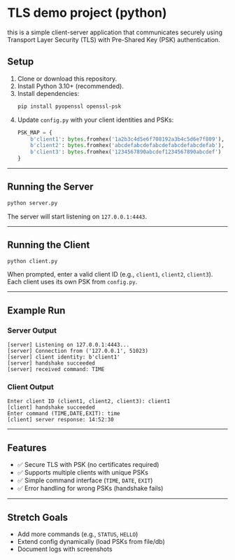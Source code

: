 # TLS demo project  (python)

this is a simple client-server application that communicates securely using Transport Layer
Security (TLS) with Pre-Shared Key (PSK) authentication.

##  Setup

1. Clone or download this repository.  
2. Install Python 3.10+ (recommended).  
3. Install dependencies:
   ```bash
   pip install pyopenssl openssl-psk
   ```
4. Update `config.py` with your client identities and PSKs:
   ```python
   PSK_MAP = {
       b'client1': bytes.fromhex('1a2b3c4d5e6f708192a3b4c5d6e7f809'),
       b'client2': bytes.fromhex('abcdefabcdefabcdefabcdefabcdefab'),
       b'client3': bytes.fromhex('1234567890abcdef1234567890abcdef')
   }
   ```

---

## Running the Server

```bash
python server.py
```

The server will start listening on `127.0.0.1:4443`.

---

## Running the Client

```bash
python client.py
```

When prompted, enter a valid client ID (e.g., `client1`, `client2`, `client3`).  
Each client uses its own PSK from `config.py`.

---

## Example Run

### Server Output
```
[server] Listening on 127.0.0.1:4443...
[server] Connection from ('127.0.0.1', 51023)
[server] client identity: b'client1'
[server] handshake succeeded
[server] received command: TIME
```

### Client Output
```
Enter client ID (client1, client2, client3): client1
[client] handshake succeeded
Enter command (TIME,DATE,EXIT): time
[client] server response: 14:52:30
```

---

## Features
- ✅ Secure TLS with PSK (no certificates required)  
- ✅ Supports multiple clients with unique PSKs  
- ✅ Simple command interface (`TIME`, `DATE`, `EXIT`)  
- ✅ Error handling for wrong PSKs (handshake fails)  

---

## Stretch Goals
- Add more commands (e.g., `STATUS`, `HELLO`)  
- Extend config dynamically (load PSKs from file/db)  
- Document logs with screenshots
